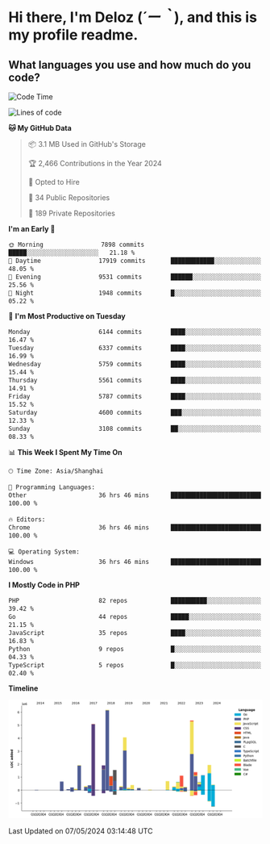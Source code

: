 # **Hi there, I'm Deloz (*´ー｀*), and this is my profile readme.**

## **What languages you use and how much do you code?**

<!--START_SECTION:waka-->
![Code Time](http://img.shields.io/badge/Code%20Time-3%2C922%20hrs%2057%20mins-blue)

![Lines of code](https://img.shields.io/badge/From%20Hello%20World%20I%27ve%20Written-38.2%20million%20lines%20of%20code-blue)

**🐱 My GitHub Data** 

> 📦 3.1 MB Used in GitHub's Storage 
 > 
> 🏆 2,466 Contributions in the Year 2024
 > 
> 💼 Opted to Hire
 > 
> 📜 34 Public Repositories 
 > 
> 🔑 189 Private Repositories 
 > 
**I'm an Early 🐤** 

```text
🌞 Morning                7898 commits        █████░░░░░░░░░░░░░░░░░░░░   21.18 % 
🌆 Daytime                17919 commits       ████████████░░░░░░░░░░░░░   48.05 % 
🌃 Evening                9531 commits        ██████░░░░░░░░░░░░░░░░░░░   25.56 % 
🌙 Night                  1948 commits        █░░░░░░░░░░░░░░░░░░░░░░░░   05.22 % 
```
📅 **I'm Most Productive on Tuesday** 

```text
Monday                   6144 commits        ████░░░░░░░░░░░░░░░░░░░░░   16.47 % 
Tuesday                  6337 commits        ████░░░░░░░░░░░░░░░░░░░░░   16.99 % 
Wednesday                5759 commits        ████░░░░░░░░░░░░░░░░░░░░░   15.44 % 
Thursday                 5561 commits        ████░░░░░░░░░░░░░░░░░░░░░   14.91 % 
Friday                   5787 commits        ████░░░░░░░░░░░░░░░░░░░░░   15.52 % 
Saturday                 4600 commits        ███░░░░░░░░░░░░░░░░░░░░░░   12.33 % 
Sunday                   3108 commits        ██░░░░░░░░░░░░░░░░░░░░░░░   08.33 % 
```


📊 **This Week I Spent My Time On** 

```text
🕑︎ Time Zone: Asia/Shanghai

💬 Programming Languages: 
Other                    36 hrs 46 mins      █████████████████████████   100.00 % 

🔥 Editors: 
Chrome                   36 hrs 46 mins      █████████████████████████   100.00 % 

💻 Operating System: 
Windows                  36 hrs 46 mins      █████████████████████████   100.00 % 
```

**I Mostly Code in PHP** 

```text
PHP                      82 repos            ██████████░░░░░░░░░░░░░░░   39.42 % 
Go                       44 repos            █████░░░░░░░░░░░░░░░░░░░░   21.15 % 
JavaScript               35 repos            ████░░░░░░░░░░░░░░░░░░░░░   16.83 % 
Python                   9 repos             █░░░░░░░░░░░░░░░░░░░░░░░░   04.33 % 
TypeScript               5 repos             █░░░░░░░░░░░░░░░░░░░░░░░░   02.40 % 
```



**Timeline**

![Lines of Code chart](https://raw.githubusercontent.com/deloz/deloz/main/assets/bar_graph.png)


 Last Updated on 07/05/2024 03:14:48 UTC
<!--END_SECTION:waka-->
